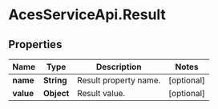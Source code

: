 # AcesServiceApi.Result

## Properties
Name | Type | Description | Notes
------------ | ------------- | ------------- | -------------
**name** | **String** | Result property name. | [optional] 
**value** | **Object** | Result value. | [optional] 


